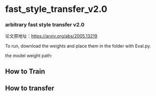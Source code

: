 # fast_style_transfer_v2.0
### arbitrary fast style transfer v2.0

论文原地址：https://arxiv.org/abs/2005.13219

To run, download the weights and place them in the folder with Eval.py.

the model weight path:

## How to Train



## How to transfer







